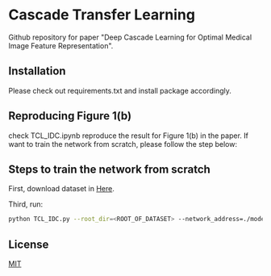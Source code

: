 # Cascade Transfer Learning

Github repository for paper "Deep Cascade Learning for Optimal Medical Image Feature Representation".

## Installation
Please check out requirements.txt and install package accordingly.

## Reproducing Figure 1(b)
check TCL_IDC.ipynb reproduce the result for Figure 1(b) in the paper. 
If want to train the network from scratch, please follow the step below:

## Steps to train the network from scratch

First, download dataset in [Here](https://www.kaggle.com/paultimothymooney/breast-histopathology-images).

Third, run:
```bash
python TCL_IDC.py --root_dir=<ROOT_OF_DATASET> --network_address=./model/sourcemodel/SourceNetwork
```

## License
[MIT](https://choosealicense.com/licenses/mit/)
